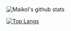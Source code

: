 ![Maikol's github stats](https://github-readme-stats.vercel.app/api?username=maikol-solis&count_private=true&show_icons=true&include_all_commits=true)

[![Top Langs](https://github-readme-stats.vercel.app/api/top-langs/?username=maikol-solis)](https://github.com/anuraghazra/github-readme-stats)
<!--
**maikol-solis/maikol-solis** is a ✨ _special_ ✨ repository because its `README.md` (this file) appears on your GitHub profile.

Here are some ideas to get you started:

- 🔭 I’m currently working on ...
- 🌱 I’m currently learning ...
- 👯 I’m looking to collaborate on ...
- 🤔 I’m looking for help with ...
- 💬 Ask me about ...
- 📫 How to reach me: ...
- 😄 Pronouns: ...
- ⚡ Fun fact: ...
-->

